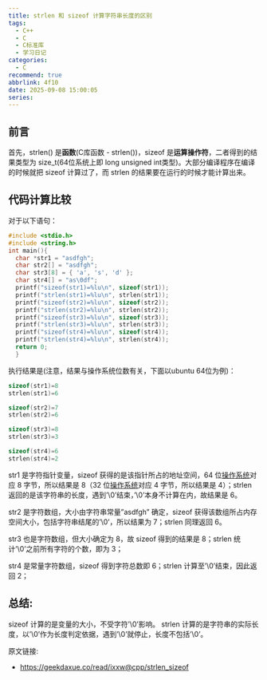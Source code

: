 ```yaml
---
title: strlen 和 sizeof 计算字符串长度的区别
tags:
  - C++
  - C
  - C标准库
  - 学习日记
categories:
  - C
recommend: true
abbrlink: 4f10
date: 2025-09-08 15:00:05
series:
---
```


## 前言

首先，strlen() 是**函数**(C库函数 - strlen())，sizeof 是**运算操作符**，二者得到的结果类型为 size_t(64位系统上即 long unsigned int类型)。大部分编译程序在编译的时候就把 sizeof 计算过了，而 strlen 的结果要在运行的时候才能计算出来。

 

## 代码计算比较

对于以下语句：

```cpp
#include <stdio.h>
#include <string.h>
int main(){    
  char *str1 = "asdfgh";    
  char str2[] = "asdfgh";   
  char str3[8] = { 'a', 's', 'd' };    
  char str4[] = "as\0df";    
  printf("sizeof(str1)=%lu\n", sizeof(str1));    
  printf("strlen(str1)=%lu\n", strlen(str1));    
  printf("sizeof(str2)=%lu\n", sizeof(str2));    
  printf("strlen(str2)=%lu\n", strlen(str2));    
  printf("sizeof(str3)=%lu\n", sizeof(str3));    
  printf("strlen(str3)=%lu\n", strlen(str3));    
  printf("sizeof(str4)=%lu\n", sizeof(str4));    
  printf("strlen(str4)=%lu\n", strlen(str4));    
  return 0;
  }
```

执行结果是(注意，结果与操作系统位数有关，下面以ubuntu 64位为例)：

```cpp
sizeof(str1)=8
strlen(str1)=6

sizeof(str2)=7
strlen(str2)=6

sizeof(str3)=8
strlen(str3)=3

sizeof(str4)=6
strlen(str4)=2
```

str1 是字符指针变量，sizeof 获得的是该指针所占的地址空间，64 位[操作系统](http://lib.csdn.net/base/operatingsystem)对应 8 字节，所以结果是 8（32 位[操作系统](http://lib.csdn.net/base/operatingsystem)对应 4 字节，所以结果是 4）；strlen 返回的是该字符串的长度，遇到’\0’结束，’\0’本身不计算在内，故结果是 6。

str2 是字符数组，大小由字符串常量”asdfgh” 确定，sizeof 获得该数组所占内存空间大小，包括字符串结尾的’\0’，所以结果为 7；strlen 同理返回 6。

str3 也是字符数组，但大小确定为 8，故 sizeof 得到的结果是 8；strlen 统计’\0’之前所有字符的个数，即为 3；

str4 是常量字符数组，sizeof 得到字符总数即 6；strlen 计算至’\0’结束，因此返回 2；

## 总结:

sizeof 计算的是变量的大小，不受字符’\0’影响。
strlen 计算的是字符串的实际长度，以’\0’作为长度判定依据，遇到’\0’就停止，长度不包括’\0’。



原文链接:

- https://geekdaxue.co/read/ixxw@cpp/strlen_sizeof
